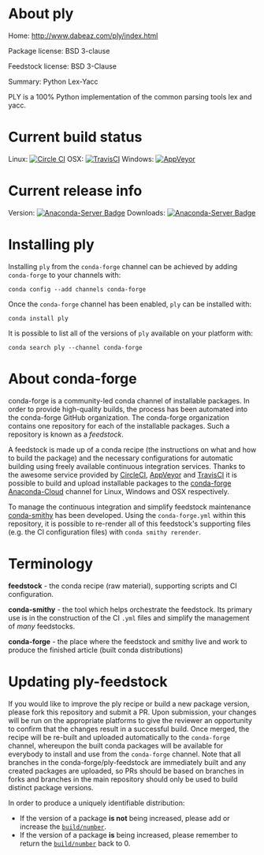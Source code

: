 About ply
=========

Home: http://www.dabeaz.com/ply/index.html

Package license: BSD 3-clause

Feedstock license: BSD 3-Clause

Summary: Python Lex-Yacc

PLY is a 100% Python implementation of the common parsing tools lex and
yacc.


Current build status
====================

Linux: [![Circle CI](https://circleci.com/gh/conda-forge/ply-feedstock.svg?style=shield)](https://circleci.com/gh/conda-forge/ply-feedstock)
OSX: [![TravisCI](https://travis-ci.org/conda-forge/ply-feedstock.svg?branch=master)](https://travis-ci.org/conda-forge/ply-feedstock)
Windows: [![AppVeyor](https://ci.appveyor.com/api/projects/status/github/conda-forge/ply-feedstock?svg=True)](https://ci.appveyor.com/project/conda-forge/ply-feedstock/branch/master)

Current release info
====================
Version: [![Anaconda-Server Badge](https://anaconda.org/conda-forge/ply/badges/version.svg)](https://anaconda.org/conda-forge/ply)
Downloads: [![Anaconda-Server Badge](https://anaconda.org/conda-forge/ply/badges/downloads.svg)](https://anaconda.org/conda-forge/ply)

Installing ply
==============

Installing `ply` from the `conda-forge` channel can be achieved by adding `conda-forge` to your channels with:

```
conda config --add channels conda-forge
```

Once the `conda-forge` channel has been enabled, `ply` can be installed with:

```
conda install ply
```

It is possible to list all of the versions of `ply` available on your platform with:

```
conda search ply --channel conda-forge
```


About conda-forge
=================

conda-forge is a community-led conda channel of installable packages.
In order to provide high-quality builds, the process has been automated into the
conda-forge GitHub organization. The conda-forge organization contains one repository
for each of the installable packages. Such a repository is known as a *feedstock*.

A feedstock is made up of a conda recipe (the instructions on what and how to build
the package) and the necessary configurations for automatic building using freely
available continuous integration services. Thanks to the awesome service provided by
[CircleCI](https://circleci.com/), [AppVeyor](http://www.appveyor.com/)
and [TravisCI](https://travis-ci.org/) it is possible to build and upload installable
packages to the [conda-forge](https://anaconda.org/conda-forge)
[Anaconda-Cloud](http://docs.anaconda.org/) channel for Linux, Windows and OSX respectively.

To manage the continuous integration and simplify feedstock maintenance
[conda-smithy](http://github.com/conda-forge/conda-smithy) has been developed.
Using the ``conda-forge.yml`` within this repository, it is possible to re-render all of
this feedstock's supporting files (e.g. the CI configuration files) with ``conda smithy rerender``.


Terminology
===========

**feedstock** - the conda recipe (raw material), supporting scripts and CI configuration.

**conda-smithy** - the tool which helps orchestrate the feedstock.
                   Its primary use is in the construction of the CI ``.yml`` files
                   and simplify the management of *many* feedstocks.

**conda-forge** - the place where the feedstock and smithy live and work to
                  produce the finished article (built conda distributions)


Updating ply-feedstock
======================

If you would like to improve the ply recipe or build a new
package version, please fork this repository and submit a PR. Upon submission,
your changes will be run on the appropriate platforms to give the reviewer an
opportunity to confirm that the changes result in a successful build. Once
merged, the recipe will be re-built and uploaded automatically to the
`conda-forge` channel, whereupon the built conda packages will be available for
everybody to install and use from the `conda-forge` channel.
Note that all branches in the conda-forge/ply-feedstock are
immediately built and any created packages are uploaded, so PRs should be based
on branches in forks and branches in the main repository should only be used to
build distinct package versions.

In order to produce a uniquely identifiable distribution:
 * If the version of a package **is not** being increased, please add or increase
   the [``build/number``](http://conda.pydata.org/docs/building/meta-yaml.html#build-number-and-string).
 * If the version of a package **is** being increased, please remember to return
   the [``build/number``](http://conda.pydata.org/docs/building/meta-yaml.html#build-number-and-string)
   back to 0.
